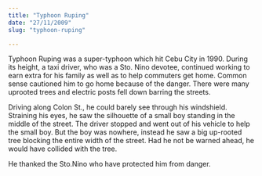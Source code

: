 ```yaml
---
title: "Typhoon Ruping"
date: "27/11/2009"
slug: "typhoon-ruping"

---
```


Typhoon Ruping was a super-typhoon which hit Cebu City in 1990. During its height, a taxi driver, who was a Sto. Nino devotee, continued working to earn extra for his family as well as to help commuters get home. Common sense cautioned him to go home because of the danger. There were many uprooted trees and electric posts fell down barring the streets.

Driving along Colon St., he could barely see through his windshield. Straining his eyes, he saw the silhouette of a small boy standing in the middle of the street. The driver stopped and went out of his vehicle to help the small boy. But the boy was nowhere, instead he saw a big up-rooted tree blocking the entire width of the street. Had he not be warned ahead, he would have collided with the tree.

He thanked the Sto.Nino who have protected him from danger.